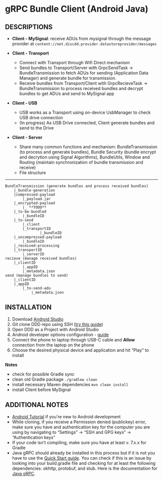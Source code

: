 gRPC Bundle Client (Android Java)
========================
DESCRIPTIONS
--------
- **Client - MySignal**: receive ADUs from mysignal through the message provider at ```content://net.discdd.provider.datastoreprovider/messages```
    
- **Client - Transport**
	- Connect with Transport through Wifi Direct mechanism 
	- Send bundles to Transport/Server with GrpcSendTask -> BundleTransmission to fetch ADUs for sending (Application Data Manager) and generate bundle for transmission.
  - Receive bundles from Transport/Client with GrpcRecieveTask -> BundleTransmission to process received bundles and decrypt bundles to get ADUs and send to MySignal app
   
- **Client - USB**
	- USB works as a Transport using on-device UsbManager to check USB drive connection
	- (In progress) As USB Drive connected, Client generate bundles and send to the Drive
    
- **Client - Server**
	- Share many common functions and mechanism: BundleTransmission (to process and generate bundles), Bundle Security (bundle encrypt and decrytion using Signal Algorithms), BundleUtils, Window and Routing (maintain synchronization of bundle transmission and receive)
	- File structure
***
	BundleTransmission (generate bundles and process received bundles)
	    |_bundle-generation
		|compressed-payload
		    |_payload.jar
		|_encrypted-payload
		    |_ **TODO**
		|_to-be-bundled
		    |_bundleID
		|_to-send
		    |_client
			|_transportID
		            |_bundleID
		|_uncompressed-payload
		    |_bundleID
	    |_received-processing
		|_transportID
		    |_serverID
	recieve (manage received bundles)
	    |_clientID
	        |_appID
		    |_metadata.json
	send (manage bundles to send)
	    |_clientID
		|_appID
		    |_to-send-adu
	            |_metadata.json

INSTALLATION
-------
1. Download [Android Studio](https://developer.android.com/studio)
2. Git clone DDD repo using SSH ([try this guide](https://www.warp.dev/terminus/git-clone-ssh))
3. Open DDD as a Project with Android Studio 
4. Android developer options configuration - [guide](https://developer.android.com/studio/debug/dev-options)
5. Connect the phone to laptop through USB-C cable and **Allow** connection from the laptop on the phone
6. Choose the desired physical device and application and hit “Play” to install
   
**Notes**
- check for possible Gradle sync 
- clean old Gradle package ```./gradlew clean```
- install necessary Maven dependencies ```mvn clean install```
- install Client before MySignal

ADDITIONAL NOTES
----------------
- [Android Tutorial](https://developer.android.com/training/basics/firstapp/index.html) if you're new to Android development
- While cloning, if you receive a Permission denied (publickey) error, make sure you have and authentication key for the computer you are using by navigating to “Settings” → “SSH and GPG keys” → “Authentication keys”
- If your code isn’t compiling, make sure you have at least v. 7.x.x for Gradle
- Java gRPC should already be installed in this process but if it is not you have to use the [Quick Start guide](https://grpc.io/docs/platforms/android/java/quickstart/). You can check if this is an issue by looking into your build.gradle file and checking for at least the following dependencies: okhttp, protobuf, and stub. Here is the documentation for [Java gRPC](https://github.com/grpc/grpc-java).
